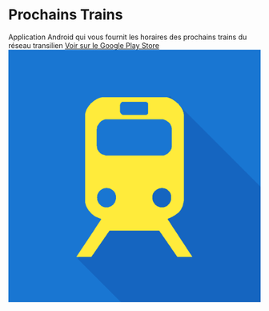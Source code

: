 # Prochains Trains
Application Android qui vous fournit les horaires des prochains trains du réseau transilien
[Voir sur le Google Play Store](https://play.google.com/store/apps/details?id=com.cyriaque.prochainstrains)
![alt tag](https://raw.githubusercontent.com/CYRIAQU3/prochainstrains/master/www/img/logo.png)
